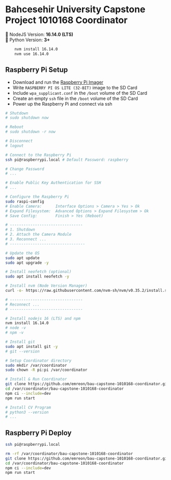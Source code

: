# Bahcesehir University Capstone Project 1010168 Coordinator

🎱 NodeJS Version: **16.14.0 (LTS)**  
🎱 Python Version: **3+**

```bash
    nvm install 16.14.0
    nvm use 16.14.0
```

## Raspberry Pi Setup

-   Download and run the [Raspberry Pi Imager](https://www.raspberrypi.com/software/)
-   Write `RASPBERRY PI OS LITE (32-BIT)` image to the SD Card
-   Include `wpa_supplicant.conf` in the `/boot` volume of the SD Card
-   Create an empty `ssh` file in the `/boot` volume of the SD Card
-   Power up the Raspberry Pi and connect via ssh

```bash
# Shutdown
# sudo shutdown now

# Reboot
# sudo shutdown -r now

# Disconnect
# logout

# Connect to the Raspberry Pi
ssh pi@raspberrypi.local # Default Password: raspberry

# Change Password
# ...

# Enable Public Key Authentication for SSH
# ...

# Configure the Raspberry Pi
sudo raspi-config
# Enable Camera:      Interface Options > Camera > Yes > Ok
# Expand Filesystem:  Advanced Options > Expand Filesystem > Ok
# Save Config:        Finish > Yes (Reboot)

# --------------------------------
# 1. Shutdown
# 2. Attach the Camera Module
# 3. Reconnect ...
# ---------------------------------

# Update the OS
sudo apt update
sudo apt upgrade -y

# Install neofetch (optional)
sudo apt install neofetch -y

# Install nvm (Node Version Manager)
curl -o- https://raw.githubusercontent.com/nvm-sh/nvm/v0.35.2/install.sh | bash

# --------------------------------
# Reconnect ...
# --------------------------------

# Install nodejs 16 (LTS) and npm
nvm install 16.14.0
# node -v
# npm -v

# Install git
sudo apt install git -y
# git --version

# Setup Coordinator directory
sudo mkdir /var/coordinator
sudo chown -R pi:pi /var/coordinator

# Install & Run Coordinator
git clone https://github.com/emreon/bau-capstone-1010168-coordinator.git /var/coordinator/bau-capstone-1010168-coordinator
cd /var/coordinator/bau-capstone-1010168-coordinator
npm ci --include=dev
npm run start

# Install CV Program
# python3 --version
# ...
```

## Raspberry Pi Deploy

```bash
ssh pi@raspberrypi.local

rm -rf /var/coordinator/bau-capstone-1010168-coordinator
git clone https://github.com/emreon/bau-capstone-1010168-coordinator.git /var/coordinator/bau-capstone-1010168-coordinator
cd /var/coordinator/bau-capstone-1010168-coordinator
npm ci --include=dev
npm run start
```
